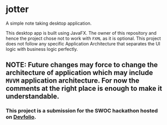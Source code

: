 # jotter
A simple note taking desktop application.

This desktop app is built using JavaFX. The owner of this repository and hence the project chose not to work with `FXML` as it is optional.
This project does not follow any specific Application Architecture that separates the UI logic with business logic perfectly.
## NOTE: Future changes may force to change the architecture of application which may include `MVVM` application architecture. For now the comments at the right place is enough to make it understandable.

### This project is a submission for the SWOC hackathon hosted on [Devfolio](https://devfolio.co/discover).
